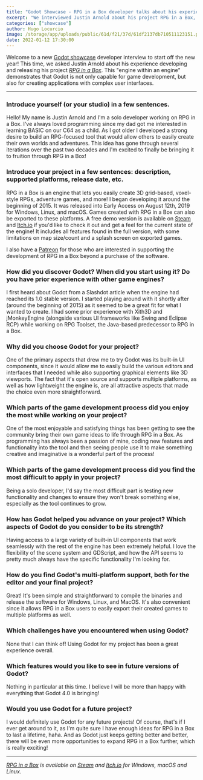 ```yaml
---
title: "Godot Showcase - RPG in a Box developer talks about his experience"
excerpt: "We interviewed Justin Arnold about his project RPG in a Box, which is an engine made with Godot that lets you easily create 3D grid-based, voxel-style RPGs, adventure games, and more!"
categories: ["showcase"]
author: Hugo Locurcio
image: /storage/app/uploads/public/61d/f21/37d/61df2137db710511123151.png
date: 2022-01-12 17:30:00
---
```


Welcome to a new [Godot showcase](https://godotengine.org/showcase/) developer interview to start off the new year! This time, we asked Justin Arnold about his experience developing and releasing his project [*RPG in a Box*](https://godotengine.org/showcase/rpg-in-a-box). This "engine within an engine" demonstrates that Godot is not only capable for game development, but also for creating applications with complex user interfaces.

___

### Introduce yourself (or your studio) in a few sentences.

Hello! My name is Justin Arnold and I'm a solo developer working on RPG in a Box. I've always loved programming since my dad got me interested in learning BASIC on our C64 as a child. As I got older I developed a strong desire to build an RPG-focused tool that would allow others to easily create their own worlds and adventures. This idea has gone through several iterations over the past two decades and I'm excited to finally be bringing it to fruition through RPG in a Box!

### Introduce your project in a few sentences: description, supported platforms, release date, etc.

RPG in a Box is an engine that lets you easily create 3D grid-based, voxel-style RPGs, adventure games, and more! I began developing it around the beginning of 2015. It was released into Early Access on August 12th, 2019 for Windows, Linux, and macOS. Games created with RPG in a Box can also be exported to these platforms. A free demo version is available on [Steam](https://store.steampowered.com/app/498310) and [Itch.io](https://zeromatrix.itch.io/rpginabox) if you'd like to check it out and get a feel for the current state of the engine! It includes all features found in the full version, with some limitations on map size/count and a splash screen on exported games.

I also have a [Patreon](https://www.patreon.com/rpginabox) for those who are interested in supporting the development of RPG in a Box beyond a purchase of the software.

### How did you discover Godot? When did you start using it? Do you have prior experience with other game engines?

I first heard about Godot from a Slashdot article when the engine had reached its 1.0 stable version. I started playing around with it shortly after (around the beginning of 2015) as it seemed to be a great fit for what I wanted to create. I had some prior experience with Xith3D and jMonkeyEngine (alongside various UI frameworks like Swing and Eclipse RCP) while working on RPG Toolset, the Java-based predecessor to RPG in a Box.

### Why did you choose Godot for your project?

One of the primary aspects that drew me to try Godot was its built-in UI components, since it would allow me to easily build the various editors and interfaces that I needed while also supporting graphical elements like 3D viewports. The fact that it's open source and supports multiple platforms, as well as how lightweight the engine is, are all attractive aspects that made the choice even more straightforward.

### Which parts of the game development process did you enjoy the most while working on your project?

One of the most enjoyable and satisfying things has been getting to see the community bring their own game ideas to life through RPG in a Box. As programming has always been a passion of mine, coding new features and functionality into the tool and then seeing people use it to make something creative and imaginative is a wonderful part of the process!

### Which parts of the game development process did you find the most difficult to apply in your project?

Being a solo developer, I'd say the most difficult part is testing new functionality and changes to ensure they won't break something else, especially as the tool continues to grow.

### How has Godot helped you advance on your project? Which aspects of Godot do you consider to be its strength?

Having access to a large variety of built-in UI components that work seamlessly with the rest of the engine has been extremely helpful. I love the flexibility of the scene system and GDScript, and how the API seems to pretty much always have the specific functionality I'm looking for.

### How do you find Godot's multi-platform support, both for the editor and your final project?

Great! It's been simple and straightforward to compile the binaries and release the software for Windows, Linux, and MacOS. It's also convenient since it allows RPG in a Box users to easily export their created games to multiple platforms as well.

### Which challenges have you encountered when using Godot?

None that I can think of! Using Godot for my project has been a great experience overall.

### Which features would you like to see in future versions of Godot?

Nothing in particular at this time. I believe I will be more than happy with everything that Godot 4.0 is bringing!

### Would you use Godot for a future project?

I would definitely use Godot for any future projects! Of course, that's if I ever get around to it, as I'm quite sure I have enough ideas for RPG in a Box to last a lifetime, haha. And as Godot just keeps getting better and better, there will be even more opportunities to expand RPG in a Box further, which is really exciting!

___


*[RPG in a Box](https://www.rpginabox.com/) is available on [Steam](https://store.steampowered.com/app/498310/) and [Itch.io](https://zeromatrix.itch.io/rpginabox) for Windows, macOS and Linux.*